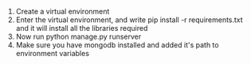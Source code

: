 1. Create a virtual environment
2. Enter the virtual environment, and write pip install -r requirements.txt and it will install all the libraries required
3. Now run python manage.py runserver
4. Make sure you have mongodb installed and added it's path to environment variables
